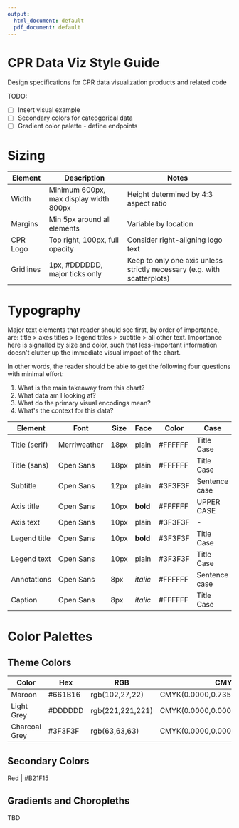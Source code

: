```yaml
---
output:
  html_document: default
  pdf_document: default
---
```

# CPR Data Viz Style Guide

Design specifications for CPR data visualization products and related code

TODO:

- [ ] Insert visual example
- [ ] Secondary colors for cateogorical data
- [ ] Gradient color palette - define endpoints

# Sizing 

| Element     | Description                             | Notes
| ---         | ---                                     | ---
| Width       | Minimum 600px, max display width 800px  | Height determined by 4:3 aspect ratio
| Margins     | Min 5px around all elements             | Variable by location
| CPR Logo    | Top right, 100px, full opacity          | Consider right-aligning logo text
| Gridlines   | 1px, #DDDDDD, major ticks only          | Keep to only one axis unless strictly necessary (e.g. with scatterplots)


# Typography

Major text elements that reader should see first, by order of importance, are: title > axes titles > legend titles > subtitle > all other text. Importance here is signalled by size and color, such that less-important information doesn't clutter up the immediate visual impact of the chart. 

In other words, the reader should be able to get the following four questions with minimal effort:
  
  1.  What is the main takeaway from this chart?
  2.  What data am I looking at?
  3.  What do the primary visual encodings mean?
  4.  What's the context for this data?

Element       | Font          | Size  | Face    | Color   | Case
---           | ---           | ---   | ---     | ---     | ---
Title (serif) | Merriweather  | 18px  | plain   | #FFFFFF | Title Case
Title (sans)  | Open Sans     | 18px  | plain   | #FFFFFF | Title Case
Subtitle      | Open Sans     | 12px  | plain   | #3F3F3F | Sentence case
Axis title    | Open Sans     | 10px  | **bold**  | #FFFFFF | UPPER CASE
Axis text     | Open Sans     | 10px  | plain   | #3F3F3F | -
Legend title  | Open Sans     | 10px  | **bold**    | #3F3F3F | Title Case
Legend text   | Open Sans     | 10px  | plain   | #3F3F3F | Title Case
Annotations   | Open Sans     | 8px   | _italic_  | #FFFFFF | Sentence case
Caption       | Open Sans     | 8px   | _italic_  | #FFFFFF | Title Case


# Color Palettes

## Theme Colors

Color         | Hex       | RGB               | CMYK  
---           | ---       | ---               | ---
Maroon        | #661B16   | rgb(102,27,22)    | CMYK(0.0000,0.7353,0.7843,0.6000)
Light Grey    | #DDDDDD   | rgb(221,221,221)  | CMYK(0.0000,0.0000,0.0000,0.1333)
Charcoal Grey | #3F3F3F   | rgb(63,63,63)     | CMYK(0.0000,0.0000,0.0000,0.7529)

## Secondary Colors

Red           | #B21F15

## Gradients and Choropleths 

TBD